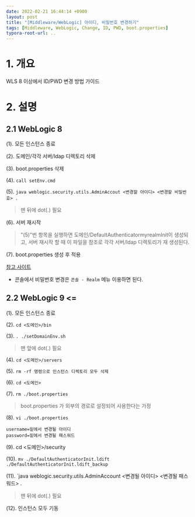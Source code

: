 ```yaml
---
date: 2022-02-21 16:44:14 +0900
layout: post
title: "[Middleware/WebLogic] 아이디, 비밀번호 변경하기"
tags: [Middleware, WebLogic, Change, ID, PWD, boot.properties]
typora-root-url: ..
---
```


# 1. 개요

WLS 8 이상에서 ID/PWD 변경 방법 가이드




# 2. 설명

## 2.1 WebLogic 8

(1). 모든 인스턴스 종료

(2). 도메인/각각 서버/ldap 디렉토리 삭제

(3). boot.properties 삭제

(4). `call setEnv.cmd`

(5). `java weblogic.security.utils.AdminAccout <변경할 아이디> <변경할 비밀번호> .`

> 맨 뒤에 dot(.) 필요

(6). 서버 재시작

> "(5)"번 항목을 실행하면 도메인/DefaultAuthenticatormyrealmInit이 생성되고, 서버 재시작 할 때 이 파일을 참조로 각각 서버/ldap 디렉토리가 재 생성된다.

(7). boot.properties 생성 후 적용



[참고 사이트](http://peoplesoft.ittoolbox.com/groups/technical-functional/peopletools-l/weblogic-81-administrator-password-reset-2765106)

* 콘솔에서 비밀번호 변경은 `콘솔 - Realm` 메뉴 이용하면 된다.



## 2.2 WebLogic 9 <=

(1). 모든 인스턴스 종료

(2). `cd <도메인>/bin`

(3). `. ./setDomainEnv.sh`

> 맨 앞에 dot(.) 필요

(4). `cd <도메인>/servers`

(5). `rm -rf 명령으로 인스턴스 디렉토리 모두 삭제`

(6). `cd <도메인>`

(7). `rm ./boot.properties`

> boot.properties 가 외부의 경로로 설정되어 사용한다는 가정

(8). `vi ./boot.properties`

```
username=밑에서 변경될 아이디
password=밑에서 변경될 패스워드
```

(9). cd <도메인>/security

(10). `mv ./DefaultAuthenticatorInit.ldift ./DefaultAuthenticatorInit.ldift_backup`

(11). `java weblogic.security.utils.AdminAccount <변경될 아이디> <변경될 패스워드> .

> 맨 뒤에 dot(.) 필요

(12). 인스턴스 모두 기동
